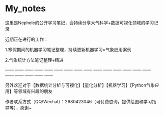# My_notes

这里是Nephele的公开学习笔记，会持续分享大气科学+数据可视化领域的学习记录

近期正在进行的工作：

1.寒假期间的机器学习笔记整理，持续更新机器学习×气象应用案例

2.气象统计方法笔记整理+精进

—— —— —— —— —— —— —— —— —— —— —— —— —— —— —— —— —— —— —— —— 

另外欢迎对于【数据统计分析与可视化】【量化分析】【机器学习】【Python气象应用】等领域有兴趣的朋友

作者联系方式（QQ/Wechat）：2680423046（可付费咨询，提供绘图和学习指导等），感谢~
